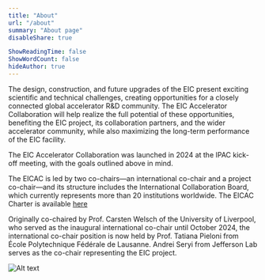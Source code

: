 ```yaml
---
title: "About"
url: "/about"
summary: "About page"
disableShare: true

ShowReadingTime: false
ShowWordCount: false
hideAuthor: true
---
```


The design, construction, and future upgrades of the EIC present exciting scientific and technical challenges, creating opportunities for a closely connected global accelerator R&D community. The EIC Accelerator Collaboration will help realize the full potential of these opportunities, benefiting the EIC project, its collaboration partners, and the wider accelerator community, while also maximizing the long-term performance of the EIC facility.

The EIC Accelerator Collaboration was launched in 2024 at the IPAC kick-off meeting, with the goals outlined above in mind.

The EICAC is led by two co-chairs—an international co-chair and a project co-chair—and its structure includes the International Collaboration Board, which currently represents more than 20 institutions worldwide. The EICAC Charter is available [here](https://indico.jlab.org/event/834/) 

Originally co-chaired by Prof. Carsten Welsch of the University of Liverpool, who served as the inaugural international co-chair until October 2024, the international co-chair position is now held by Prof. Tatiana Pieloni from École Polytechnique Fédérale de Lausanne. Andrei Seryi from Jefferson Lab serves as the co-chair representing the EIC project. 


![Alt text](images/diagram1.jpg)
